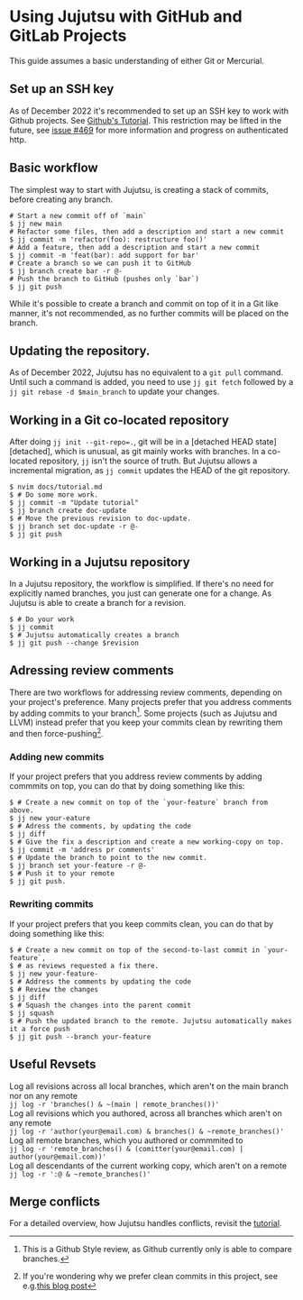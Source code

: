 # Using Jujutsu with GitHub and GitLab Projects

This guide assumes a basic understanding of either Git or Mercurial. 

## Set up an SSH key
As of December 2022 it's recommended to set up an SSH key to work with Github
projects. See [Github's Tutorial][gh]. This restriction may be lifted in the 
future, see [issue #469][http-auth] for more information and progress on authenticated http. 


## Basic workflow
The simplest way to start with Jujutsu, is creating a stack of commits, before 
creating any branch. 

```shell script
# Start a new commit off of `main`
$ jj new main
# Refactor some files, then add a description and start a new commit
$ jj commit -m 'refactor(foo): restructure foo()'
# Add a feature, then add a description and start a new commit
$ jj commit -m 'feat(bar): add support for bar'
# Create a branch so we can push it to GitHub
$ jj branch create bar -r @-
# Push the branch to GitHub (pushes only `bar`)
$ jj git push
```

While it's possible to create a branch and commit on top of it in a Git like 
manner, it's not recommended, as no further commits will be placed on the branch. 

## Updating the repository.
As of December 2022, Jujutsu has no equivalent to a `git pull` command.
Until such a command is added, you need to use `jj git fetch` followed by a 
`jj git rebase -d $main_branch` to update your changes. 

## Working in a Git co-located repository
After doing `jj init --git-repo=.`, git will be in a [detached HEAD state][detached],
which is unusual, as git mainly works with branches. 
In a co-located repository, `jj` isn't the source of truth. But Jujutsu
allows a incremental migration, as `jj commit` updates the HEAD of the git
repository. 


```shell script
$ nvim docs/tutorial.md
$ # Do some more work.
$ jj commit -m "Update tutorial"
$ jj branch create doc-update
$ # Move the previous revision to doc-update.
$ jj branch set doc-update -r @- 
$ jj git push 
```

## Working in a Jujutsu repository
In a Jujutsu repository, the workflow is simplified. If there's no need for 
explicitly named branches, you just can generate one for a change. As Jujutsu 
is able to create a branch for a revision.

```shell script
$ # Do your work
$ jj commit 
$ # Jujutsu automatically creates a branch
$ jj git push --change $revision
```

## Adressing review comments
There are two workflows for addressing review comments, depending on your 
project's preference. Many projects prefer that you address comments by adding 
commits to your branch[^1]. Some projects (such as Jujutsu and LLVM) instead 
prefer that you keep your commits clean by rewriting them and then force-pushing[^2].

### Adding new commits 
If your project prefers that you address review comments by adding commmits on 
top, you can do that by doing something like this:  
```shell script
$ # Create a new commit on top of the `your-feature` branch from above.
$ jj new your-eature
$ # Adress the comments, by updating the code
$ jj diff
$ # Give the fix a description and create a new working-copy on top.
$ jj commit -m 'address pr comments'
$ # Update the branch to point to the new commit.
$ jj branch set your-feature -r @-
$ # Push it to your remote
$ jj git push.
```

### Rewriting commits
If your project prefers that you keep commits clean, you can do that by doing 
something like this:  
```shell script
$ # Create a new commit on top of the second-to-last commit in `your-feature`,
$ # as reviews requested a fix there. 
$ jj new your-feature- 
$ # Address the comments by updating the code
$ # Review the changes
$ jj diff 
$ # Squash the changes into the parent commit
$ jj squash
$ # Push the updated branch to the remote. Jujutsu automatically makes it a force push
$ jj git push --branch your-feature
```

## Useful Revsets

Log all revisions across all local branches, which aren't on the main branch 
nor on any remote    
`jj log -r 'branches() & ~(main | remote_branches())'`  
Log all revisions which you authored, across all branches which aren't on any 
remote  
`jj log -r 'author(your@email.com) & branches() & ~remote_branches()'`  
Log all remote branches, which you authored or commmited to  
`jj log -r 'remote_branches() & (comitter(your@email.com) | author(your@email.com))'`  
Log all descendants of the current working copy, which aren't on a remote   
`jj log -r ':@ & ~remote_branches()'`

## Merge conflicts

For a detailed overview, how Jujutsu handles conflicts, revisit the [tutorial][tut].

[^1]: This is a Github Style review, as Github currently only is able to compare branches.
[^2]: If you're wondering why we prefer clean commits in this project, see e.g.[this blog post][stacked]

[detached head]: https://git-scm.com/docs/git-checkout#_detached_head
[gh]: https://docs.github.com/en/authentication/connecting-to-github-with-ssh/generating-a-new-ssh-key-and-adding-it-to-the-ssh-agent
[http-auth]: https://github.com/martinvonz/jj/issues/469 
[tut]: tutorial.md#Conflicts
[stacked]: https://jg.gg/2018/09/29/stacked-diffs-versus-pull-requests/
